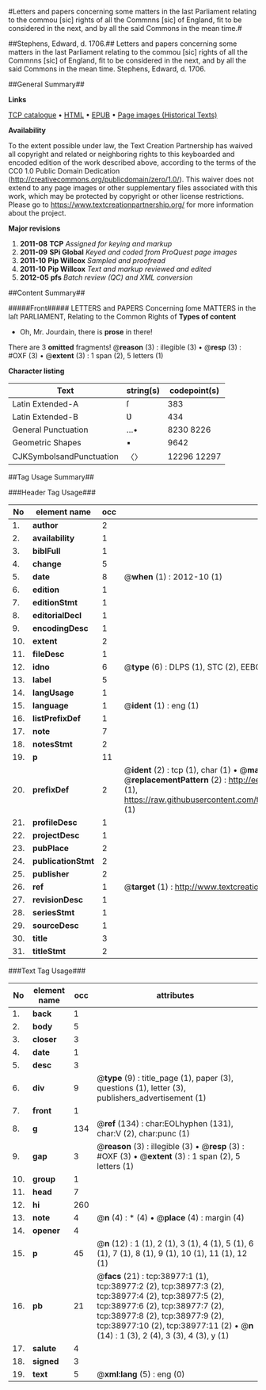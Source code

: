 #Letters and papers concerning some matters in the last Parliament relating to the commou [sic] rights of all the Commnns [sic] of England, fit to be considered in the next, and by all the said Commons in the mean time.#

##Stephens, Edward, d. 1706.##
Letters and papers concerning some matters in the last Parliament relating to the commou [sic] rights of all the Commnns [sic] of England, fit to be considered in the next, and by all the said Commons in the mean time.
Stephens, Edward, d. 1706.

##General Summary##

**Links**

[TCP catalogue](http://www.ota.ox.ac.uk/tcp/)  • 
[HTML](http://tei.it.ox.ac.uk/tcp/Texts-HTML/free/A61/A61431.html)  • 
[EPUB](http://tei.it.ox.ac.uk/tcp/Texts-EPUB/free/A61/A61431.epub) • 
[Page images (Historical Texts)](https://historicaltexts.jisc.ac.uk/eebo-99834476e)

**Availability**

To the extent possible under law, the Text Creation Partnership has waived all copyright and related or neighboring rights to this keyboarded and encoded edition of the work described above, according to the terms of the CC0 1.0 Public Domain Dedication (http://creativecommons.org/publicdomain/zero/1.0/). This waiver does not extend to any page images or other supplementary files associated with this work, which may be protected by copyright or other license restrictions. Please go to https://www.textcreationpartnership.org/ for more information about the project.

**Major revisions**

1. __2011-08__ __TCP__ *Assigned for keying and markup*
1. __2011-09__ __SPi Global__ *Keyed and coded from ProQuest page images*
1. __2011-10__ __Pip Willcox__ *Sampled and proofread*
1. __2011-10__ __Pip Willcox__ *Text and markup reviewed and edited*
1. __2012-05__ __pfs__ *Batch review (QC) and XML conversion*

##Content Summary##

#####Front#####
LETTERS and PAPERS Concerning ſome MATTERS in the laſt PARLIAMENT, Relating to the Common Rights of 
**Types of content**

  * Oh, Mr. Jourdain, there is **prose** in there!

There are 3 **omitted** fragments! 
 @__reason__ (3) : illegible (3)  •  @__resp__ (3) : #OXF (3)  •  @__extent__ (3) : 1 span (2), 5 letters (1)

**Character listing**


|Text|string(s)|codepoint(s)|
|---|---|---|
|Latin Extended-A|ſ|383|
|Latin Extended-B|Ʋ|434|
|General Punctuation|…•|8230 8226|
|Geometric Shapes|▪|9642|
|CJKSymbolsandPunctuation|〈〉|12296 12297|

##Tag Usage Summary##

###Header Tag Usage###

|No|element name|occ|attributes|
|---|---|---|---|
|1.|__author__|2||
|2.|__availability__|1||
|3.|__biblFull__|1||
|4.|__change__|5||
|5.|__date__|8| @__when__ (1) : 2012-10 (1)|
|6.|__edition__|1||
|7.|__editionStmt__|1||
|8.|__editorialDecl__|1||
|9.|__encodingDesc__|1||
|10.|__extent__|2||
|11.|__fileDesc__|1||
|12.|__idno__|6| @__type__ (6) : DLPS (1), STC (2), EEBO-CITATION (1), PROQUEST (1), VID (1)|
|13.|__label__|5||
|14.|__langUsage__|1||
|15.|__language__|1| @__ident__ (1) : eng (1)|
|16.|__listPrefixDef__|1||
|17.|__note__|7||
|18.|__notesStmt__|2||
|19.|__p__|11||
|20.|__prefixDef__|2| @__ident__ (2) : tcp (1), char (1)  •  @__matchPattern__ (2) : ([0-9\-]+):([0-9IVX]+) (1), (.+) (1)  •  @__replacementPattern__ (2) : http://eebo.chadwyck.com/downloadtiff?vid=$1&page=$2 (1), https://raw.githubusercontent.com/textcreationpartnership/Texts/master/tcpchars.xml#$1 (1)|
|21.|__profileDesc__|1||
|22.|__projectDesc__|1||
|23.|__pubPlace__|2||
|24.|__publicationStmt__|2||
|25.|__publisher__|2||
|26.|__ref__|1| @__target__ (1) : http://www.textcreationpartnership.org/docs/. (1)|
|27.|__revisionDesc__|1||
|28.|__seriesStmt__|1||
|29.|__sourceDesc__|1||
|30.|__title__|3||
|31.|__titleStmt__|2||


###Text Tag Usage###

|No|element name|occ|attributes|
|---|---|---|---|
|1.|__back__|1||
|2.|__body__|5||
|3.|__closer__|3||
|4.|__date__|1||
|5.|__desc__|3||
|6.|__div__|9| @__type__ (9) : title_page (1), paper (3), questions (1), letter (3), publishers_advertisement (1)|
|7.|__front__|1||
|8.|__g__|134| @__ref__ (134) : char:EOLhyphen (131), char:V (2), char:punc (1)|
|9.|__gap__|3| @__reason__ (3) : illegible (3)  •  @__resp__ (3) : #OXF (3)  •  @__extent__ (3) : 1 span (2), 5 letters (1)|
|10.|__group__|1||
|11.|__head__|7||
|12.|__hi__|260||
|13.|__note__|4| @__n__ (4) : * (4)  •  @__place__ (4) : margin (4)|
|14.|__opener__|4||
|15.|__p__|45| @__n__ (12) : 1 (1), 2 (1), 3 (1), 4 (1), 5 (1), 6 (1), 7 (1), 8 (1), 9 (1), 10 (1), 11 (1), 12 (1)|
|16.|__pb__|21| @__facs__ (21) : tcp:38977:1 (1), tcp:38977:2 (2), tcp:38977:3 (2), tcp:38977:4 (2), tcp:38977:5 (2), tcp:38977:6 (2), tcp:38977:7 (2), tcp:38977:8 (2), tcp:38977:9 (2), tcp:38977:10 (2), tcp:38977:11 (2)  •  @__n__ (14) : 1 (3), 2 (4), 3 (3), 4 (3), y (1)|
|17.|__salute__|4||
|18.|__signed__|3||
|19.|__text__|5| @__xml:lang__ (5) : eng (0)|
